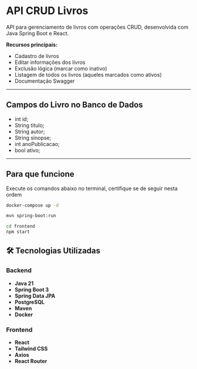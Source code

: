 # API CRUD Livros 

API para gerenciamento de livros com operações CRUD, desenvolvida com Java Spring Boot e React.  

**Recursos principais:**  
- Cadastro de livros  
- Editar informações dos livros  
- Exclusão lógica (marcar como inativo)  
- Listagem de todos os livros (aqueles marcados como ativos)  
- Documentação Swagger  

---

## Campos do Livro no Banco de Dados

- int id;
- String titulo;
- String autor;
- String sinopse;
- int anoPublicacao;
- bool ativo;

---

## Para que funcione

Execute os comandos abaixo no terminal, certifique se de seguir nesta ordem

```bash
docker-compose up -d

mvn spring-boot:run

cd frontend
npm start 
```

## 🛠 Tecnologias Utilizadas

### Backend
- **Java 21**
- **Spring Boot 3**
- **Spring Data JPA**
- **PostgreSQL**
- **Maven**
- **Docker**

### Frontend
- **React**
- **Tailwind CSS**
- **Axios**
- **React Router**
